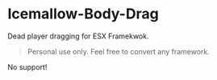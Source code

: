 # Icemallow-Body-Drag
Dead player dragging for ESX Framekwok.
> Personal use only.
> Feel free to convert any framework.



No support!
